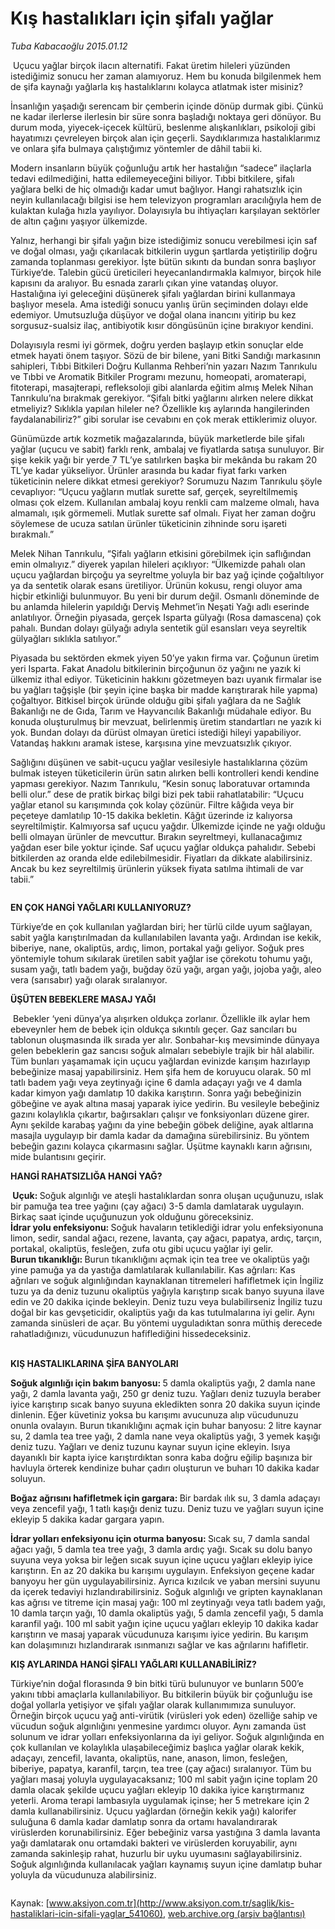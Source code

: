 # Kış hastalıkları için şifalı yağlar

*Tuba Kabacaoğlu 2015.01.12*

<div class="pNewsDetailMainContent" itemprop="articleBody">
 <p>
  <img alt="" src="http://web.archive.org/web/20150724153356im_/http://medya.aksiyon.com.tr//aksiyon/2015/01/12/552360.jpg "/>
  Uçucu yağlar birçok ilacın alternatifi. Fakat üretim hileleri yüzünden istediğimiz sonucu her zaman alamıyoruz. Hem bu konuda bilgilenmek hem de şifa kaynağı yağlarla kış hastalıklarını kolayca atlatmak ister misiniz?
 </p>
 <p>
  İnsanlığın yaşadığı serencam bir çemberin içinde dönüp durmak gibi. Çünkü ne kadar ilerlerse ilerlesin bir süre sonra başladığı noktaya geri dönüyor. Bu durum moda, yiyecek-içecek kültürü, beslenme alışkanlıkları, psikoloji gibi hayatımızı çevreleyen birçok alan için geçerli. Saydıklarımıza hastalıklarımız ve onlara şifa bulmaya çalıştığımız yöntemler de dâhil tabii ki.
 </p>
 <p>
  Modern insanların büyük çoğunluğu artık her hastalığın “sadece” ilaçlarla tedavi edilmediğini, hatta edilemeyeceğini biliyor. Tıbbi bitkilere, şifalı yağlara belki de hiç olmadığı kadar umut bağlıyor. Hangi rahatsızlık için neyin kullanılacağı bilgisi ise hem televizyon programları aracılığıyla hem de kulaktan kulağa hızla yayılıyor. Dolayısıyla bu ihtiyaçları karşılayan sektörler de altın çağını yaşıyor ülkemizde.
 </p>
 <p>
  Yalnız, herhangi bir şifalı yağın bize istediğimiz sonucu verebilmesi için saf ve doğal olması, yağı çıkarılacak bitkilerin uygun şartlarda yetiştirilip doğru zamanda toplanması gerekiyor. İşte bütün sıkıntı da bundan sonra başlıyor Türkiye’de. Talebin gücü üreticileri heyecanlandırmakla kalmıyor, birçok hile kapısını da aralıyor. Bu esnada zararlı çıkan yine vatandaş oluyor. Hastalığına iyi geleceğini düşünerek şifalı yağlardan birini kullanmaya başlıyor mesela. Ama istediği sonucu yanlış ürün seçiminden dolayı elde edemiyor. Umutsuzluğa düşüyor ve doğal olana inancını yitirip bu kez sorgusuz-sualsiz ilaç, antibiyotik kısır döngüsünün içine bırakıyor kendini.
 </p>
 <p>
  Dolayısıyla resmi iyi görmek, doğru yerden başlayıp etkin sonuçlar elde etmek hayati önem taşıyor. Sözü de bir bilene, yani Bitki Sandığı markasının sahipleri, Tıbbi Bitkileri Doğru Kullanma Rehberi’nin yazarı Nazım Tanrıkulu ve Tıbbi ve Aromatik Bitkiler Programı mezunu, homeopati, aromaterapi, fitoterapi, masajterapi, refleksoloji gibi alanlarda eğitim almış Melek Nihan Tanrıkulu’na bırakmak gerekiyor. “Şifalı bitki yağlarını alırken nelere dikkat etmeliyiz? Sıklıkla yapılan hileler ne? Özellikle kış aylarında hangilerinden faydalanabiliriz?” gibi sorular ise cevabını en çok merak ettiklerimiz oluyor.
 </p>
 <p>
  Günümüzde artık kozmetik mağazalarında, büyük marketlerde bile şifalı yağlar (uçucu ve sabit) farklı renk, ambalaj ve fiyatlarda satışa sunuluyor. Bir şişe kekik yağı bir yerde 7 TL’ye satılırken başka bir mekânda bu rakam 20 TL’ye kadar yükseliyor. Ürünler arasında bu kadar fiyat farkı varken tüketicinin nelere dikkat etmesi gerekiyor? Sorumuzu Nazım Tanrıkulu şöyle cevaplıyor: “Uçucu yağların mutlak surette saf, gerçek, seyreltilmemiş olması çok elzem. Kullanılan ambalaj koyu renkli cam malzeme olmalı, hava almamalı, ışık görmemeli. Mutlak surette saf olmalı. Fiyat her zaman doğru söylemese de ucuza satılan ürünler tüketicinin zihninde soru işareti bırakmalı.”
 </p>
 <p>
  Melek Nihan Tanrıkulu, “Şifalı yağların etkisini görebilmek için saflığından emin olmalıyız.” diyerek yapılan hileleri açıklıyor: “Ülkemizde pahalı olan uçucu yağlardan birçoğu ya seyreltme yoluyla bir baz yağ içinde çoğaltılıyor ya da sentetik olarak esans üretiliyor. Ürünün kokusu, rengi oluyor ama hiçbir etkinliği bulunmuyor. Bu yeni bir durum değil. Osmanlı döneminde de bu anlamda hilelerin yapıldığı Derviş Mehmet’in Neşati Yağı adlı eserinde anlatılıyor. Örneğin piyasada, gerçek Isparta gülyağı (Rosa damascena) çok pahalı. Bundan dolayı gülyağı adıyla sentetik gül esansları veya seyreltik gülyağları sıklıkla satılıyor.”
 </p>
 <p>
  Piyasada bu sektörden ekmek yiyen 50’ye yakın firma var. Çoğunun üretim yeri Isparta. Fakat Anadolu bitkilerinin birçoğunun öz yağını ne yazık ki ülkemiz ithal ediyor. Tüketicinin hakkını gözetmeyen bazı uyanık firmalar ise bu yağları tağşişle (bir şeyin içine başka bir madde karıştırarak hile yapma) çoğaltıyor. Bitkisel birçok üründe olduğu gibi şifalı yağlara da ne Sağlık Bakanlığı ne de Gıda, Tarım ve Hayvancılık Bakanlığı müdahale ediyor. Bu konuda oluşturulmuş bir mevzuat, belirlenmiş üretim standartları ne yazık ki yok. Bundan dolayı da dürüst olmayan üretici istediği hileyi yapabiliyor. Vatandaş hakkını aramak istese, karşısına yine mevzuatsızlık çıkıyor.
 </p>
 <p>
  Sağlığını düşünen ve sabit-uçucu yağlar vesilesiyle hastalıklarına çözüm bulmak isteyen tüketicilerin ürün satın alırken belli kontrolleri kendi kendine yapması gerekiyor. Nazım Tanrıkulu, “Kesin sonuç laboratuvar ortamında belli olur.” dese de pratik birkaç bilgi bizi pek tabii rahatlatabilir: “Uçucu yağlar etanol su karışımında çok kolay çözünür. Filtre kâğıda veya bir peçeteye damlatılıp 10-15 dakika bekletin. Kâğıt üzerinde iz kalıyorsa seyreltilmiştir. Kalmıyorsa saf uçucu yağdır. Ülkemizde içinde ne yağı olduğu belli olmayan ürünler de mevcuttur. Bırakın seyreltmeyi, kullanacağımız yağdan eser bile yoktur içinde. Saf uçucu yağlar oldukça pahalıdır. Sebebi bitkilerden az oranda elde edilebilmesidir. Fiyatları da dikkate alabilirsiniz. Ancak bu kez seyreltilmiş ürünlerin yüksek fiyata satılma ihtimali de var tabii.”
 </p>
 <p>
  <img alt="" src="http://web.archive.org/web/20150724153356im_/http://medya.aksiyon.com.tr//aksiyon/2015/01/13/552355.jpg "/>
 </p>
 <p>
  <strong>
   EN ÇOK HANGİ YAĞLARI KULLANIYORUZ?
  </strong>
 </p>
 <p>
  Türkiye’de en çok kullanılan yağlardan biri; her türlü cilde uyum sağlayan, sabit yağla karıştırılmadan da kullanılabilen lavanta yağı. Ardından ise kekik, biberiye, nane, okaliptüs, ardıç, limon, portakal yağı geliyor. Soğuk pres yöntemiyle tohum sıkılarak üretilen sabit yağlar ise çörekotu tohumu yağı, susam yağı, tatlı badem yağı, buğday özü yağı, argan yağı, jojoba yağı, aleo vera (sarısabır) yağı olarak sıralanıyor.
 </p>
 <p>
  <strong>
   ÜŞÜTEN BEBEKLERE MASAJ YAĞI
  </strong>
 </p>
 <p>
  <img alt="" src="http://web.archive.org/web/20150724153356im_/http://medya.aksiyon.com.tr//aksiyon/2015/01/13/552357.jpg "/>
  Bebekler ‘yeni dünya’ya alışırken oldukça zorlanır. Özellikle ilk aylar hem ebeveynler hem de bebek için oldukça sıkıntılı geçer. Gaz sancıları bu tablonun oluşmasında ilk sırada yer alır. Sonbahar-kış mevsiminde dünyaya gelen bebeklerin gaz sancısı soğuk almaları sebebiyle trajik bir hâl alabilir. Tüm bunları yaşamamak için uçucu yağlardan evinizde karışım hazırlayıp bebeğinize masaj yapabilirsiniz. Hem şifa hem de koruyucu olarak. 50 ml tatlı badem yağı veya zeytinyağı içine 6 damla adaçayı yağı ve 4 damla kadar kimyon yağı damlatıp 10 dakika karıştırın. Sonra yağı bebeğinizin göbeğine ve ayak altına masaj yaparak iyice yedirin. Bu vesileyle bebeğiniz gazını kolaylıkla çıkartır, bağırsakları çalışır ve fonksiyonları düzene girer. Aynı şekilde karabaş yağını da yine bebeğin göbek deliğine, ayak altlarına masajla uygulayıp bir damla kadar da damağına sürebilirsiniz. Bu yöntem bebeğin gazını kolayca çıkarmasını sağlar. Üşütme kaynaklı karın ağrısını, mide bulantısını geçirir.
 </p>
 <p>
  <strong>
   HANGİ RAHATSIZLIĞA HANGİ YAĞ?
  </strong>
 </p>
 <p>
  <strong>
   <img alt="" src="http://web.archive.org/web/20150724153356im_/http://medya.aksiyon.com.tr//aksiyon/2015/01/13/552356.jpg "/>
   Uçuk:
  </strong>
  Soğuk algınlığı ve ateşli hastalıklardan sonra oluşan uçuğunuzu, ıslak bir pamuğa tea tree yağını (çay ağacı) 3-5 damla damlatarak uygulayın. Birkaç saat içinde uçuğunuzun yok olduğunu göreceksiniz.
  <br>
   <strong>
    İdrar yolu enfeksiyonu:
   </strong>
   Soğuk havaların tetiklediği idrar yolu enfeksiyonuna limon, sedir, sandal ağacı, rezene, lavanta, çay ağacı, papatya, ardıç, tarçın, portakal, okaliptüs, fesleğen, zufa otu gibi uçucu yağlar iyi gelir.
   <br>
    <strong>
     Burun tıkanıklığı:
    </strong>
    Burun tıkanıklığını açmak için tea tree ve okaliptüs yağı yine pamuğa ya da yastığa damlatılarak kullanılabilir. Kas ağrıları: Kas ağrıları ve soğuk algınlığından kaynaklanan titremeleri hafifletmek için İngiliz tuzu ya da deniz tuzunu okaliptüs yağıyla karıştırıp sıcak banyo suyuna ilave edin ve 20 dakika içinde bekleyin. Deniz tuzu veya bulabilirseniz İngiliz tuzu doğal bir kas gevşeticidir, okaliptüs yağı da kas tutulmalarına iyi gelir. Aynı zamanda sinüsleri de açar. Bu yöntemi uyguladıktan sonra müthiş derecede rahatladığınızı, vücudunuzun hafiflediğini hissedeceksiniz.
   </br>
  </br>
 </p>
 <p>
  <strong>
   KIŞ HASTALIKLARINA ŞİFA BANYOLARI
  </strong>
 </p>
 <p>
  <strong>
   Soğuk algınlığı için bakım banyosu:
  </strong>
  5 damla okaliptüs yağı, 2 damla nane yağı, 2 damla lavanta yağı, 250 gr deniz tuzu. Yağları deniz tuzuyla beraber iyice karıştırıp sıcak banyo suyuna ekledikten sonra 20 dakika suyun içinde dinlenin. Eğer küvetiniz yoksa bu karışımı avucunuza alıp vücudunuzu onunla ovalayın. Burun tıkanıklığını açmak için buhar banyosu: 2 litre kaynar su, 2 damla tea tree yağı, 2 damla nane veya okaliptüs yağı, 3 yemek kaşığı deniz tuzu. Yağları ve deniz tuzunu kaynar suyun içine ekleyin. Isıya dayanıklı bir kapta iyice karıştırdıktan sonra kaba doğru eğilip başınıza bir havluyla örterek kendinize buhar çadırı oluşturun ve buharı 10 dakika kadar soluyun.
 </p>
 <p>
  <strong>
   Boğaz ağrısını hafifletmek için gargara:
  </strong>
  Bir bardak ılık su, 3 damla adaçayı veya zencefil yağı, 1 tatlı kaşığı deniz tuzu. Deniz tuzu ve yağları suyun içine ekleyip 5 dakika kadar gargara yapın.
 </p>
 <p>
  <strong>
   İdrar yolları enfeksiyonu için oturma banyosu:
  </strong>
  Sıcak su, 7 damla sandal ağacı yağı, 5 damla tea tree yağı, 3 damla ardıç yağı. Sıcak su dolu banyo suyuna veya yoksa bir leğen sıcak suyun içine uçucu yağları ekleyip iyice karıştırın. En az 20 dakika bu karışımı uygulayın. Enfeksiyon geçene kadar banyoyu her gün uygulayabilirsiniz. Ayrıca kızılcık ve yaban mersini suyunu da içerek tedaviyi hızlandırabilirsiniz. Soğuk algınlığı ve gripten kaynaklanan kas ağrısı ve titreme için masaj yağı: 100 ml zeytinyağı veya tatlı badem yağı, 10 damla tarçın yağı, 10 damla okaliptüs yağı, 5 damla zencefil yağı, 5 damla karanfil yağı. 100 ml sabit yağın içine uçucu yağları ekleyip 10 dakika kadar karıştırın ve masaj yaparak vücudunuza karışımı iyice yedirin. Bu karışım kan dolaşımınızı hızlandırarak ısınmanızı sağlar ve kas ağrılarını hafifletir.
 </p>
 <p>
  <img alt="" src="http://web.archive.org/web/20150724153356im_/http://medya.aksiyon.com.tr//aksiyon/2015/01/13/552358.jpg "/>
  <br>
   <strong>
    KIŞ AYLARINDA HANGİ ŞİFALI YAĞLARI KULLANABİLİRİZ?
   </strong>
  </br>
 </p>
 <p>
  Türkiye’nin doğal florasında 9 bin bitki türü bulunuyor ve bunların 500’e yakını tıbbi amaçlarla kullanılabiliyor. Bu bitkilerin büyük bir çoğunluğu ise doğal yollarla yetişiyor ve şifalı yağlar olarak kullanımımıza sunuluyor. Örneğin birçok uçucu yağ anti-virütik (virüsleri yok eden) özelliğe sahip ve vücudun soğuk algınlığını yenmesine yardımcı oluyor. Aynı zamanda üst solunum ve idrar yolları enfeksiyonlarına da iyi geliyor. Soğuk algınlığında en çok kullanılan ve kolaylıkla ulaşabileceğimiz başlıca yağlar olarak kekik, adaçayı, zencefil, lavanta, okaliptüs, nane, anason, limon, fesleğen, biberiye, papatya, karanfil, tarçın, tea tree (çay ağacı) sıralanıyor. Tüm bu yağları masaj yoluyla uygulayacaksanız; 100 ml sabit yağın içine toplam 20 damla olacak şekilde uçucu yağları ekleyip 10 dakika iyice karıştırmanız yeterli. Aroma terapi lambasıyla uygulamak içinse; her 5 metrekare için 2 damla kullanabilirsiniz. Uçucu yağlardan (örneğin kekik yağı) kalorifer suluğuna 6 damla kadar damlatıp sonra da ortamı havalandırarak virüslerden korunabilirsiniz. Eğer bebeğiniz varsa yastığına 3 damla lavanta yağı damlatarak onu ortamdaki bakteri ve virüslerden koruyabilir, aynı zamanda sakinleşip rahat, huzurlu bir uyku uyumasını sağlayabilirsiniz. Soğuk algınlığında kullanılacak yağları kaynamış suyun içine damlatıp buhar yoluyla da vücudunuza alabilirsiniz.
 </p>
 <p>
  <img alt="" src="http://web.archive.org/web/20150724153356im_/http://medya.aksiyon.com.tr//aksiyon/2015/01/13/552359.jpg "/>
 </p>
</div>


Kaynak: [www.aksiyon.com.tr](http://www.aksiyon.com.tr/saglik/kis-hastaliklari-icin-sifali-yaglar_541060), [web.archive.org (arşiv bağlantısı)](http://web.archive.org/web/20150724153356/http://www.aksiyon.com.tr/saglik/kis-hastaliklari-icin-sifali-yaglar_541060)
